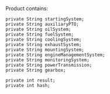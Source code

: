 Product contains:

    private String startingSystem;
    private String auxiliaryPTO;
    private String oilSystem;
    private String fuelSystem;
    private String coolingSystem;
    private String exhaustSystem;
    private String mountingSystem;
    private String engineManagementSystem;
    private String monitoringSystem;
    private String powerTransmission;
    private String gearbox;
    
    private int result;
    private int hash;
